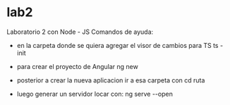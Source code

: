 # lab2
Laboratorio 2 con Node - JS
Comandos de ayuda:
* en la carpeta donde se quiera agregar el visor de cambios para TS ts -init 
* para crear el proyecto de Angular ng new <Nombre de la aplicacion>

* posterior a crear la nueva aplicacion ir a esa carpeta con cd ruta

* luego generar un servidor locar con: ng serve --open